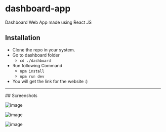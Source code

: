 # dashboard-app
Dashboard Web App made using React JS

## Installation
- Clone the repo in your system.
- Go to dashboard folder
  - `cd ./dashboard`
- Run following Command
  - `npm install`
  - `npm run dev`
- You will get the link for the website :)

<hr>
## Screenshots

![image](https://github.com/Addyk16/dashboard-app/assets/72308974/6eb405e6-82cf-441a-8b13-d676c6c3e15c)

![image](https://github.com/Addyk16/dashboard-app/assets/72308974/3a66e35e-fb71-499d-8ba4-bb40f5e392d0)

![image](https://github.com/Addyk16/dashboard-app/assets/72308974/b79e02c1-1bd3-48cf-a70a-8c10b6196a7c)

